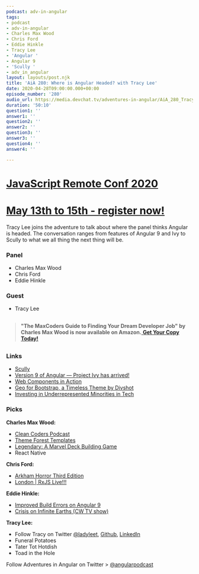 ```yaml
---
podcast: adv-in-angular
tags:
- podcast
- adv-in-angular
- Charles Max Wood
- Chris Ford
- Eddie Hinkle
- Tracy Lee
- 'Angular '
- Angular 9
- 'Scully '
- adv_in_angular
layout: layouts/post.njk
title: 'AiA 280: Where is Angular Headed? with Tracy Lee'
date: 2020-04-28T09:00:00.000+00:00
episode_number: '280'
audio_url: https://media.devchat.tv/adventures-in-angular/AiA_280_Tracy_Lee.mp3
duration: '50:10'
question1: ''
answer1: ''
question2: ''
answer2: ''
question3: ''
answer3: ''
question4: ''
answer4: ''

---
```

# [JavaScript Remote Conf 2020](https://devchat.tv/conferences/javascript-remote-2020/ "JavaScript Remote Conf 2020")

# [May 13th to 15th - register now!](https://devchat.tv/conferences/javascript-remote-2020/ "JavaScript Remote Conf 2020")

Tracy Lee joins the adventure to talk about where the panel thinks Angular is headed. The conversation ranges from features of Angular 9 and Ivy to Scully to what we all thing the next thing will be.

### **Panel**

* Charles Max Wood
* Chris Ford
* Eddie Hinkle

### **Guest**

* Tracy Lee

## 

> **"The MaxCoders Guide to Finding Your Dream Developer Job" by Charles Max Wood is now available on Amazon.**[ **Get Your Copy Today!**](https://www.amazon.com/gp/product/B081MBL5C9/ref=as_li_ss_tl?ie=UTF8&linkCode=sl1&tag=devchattv-20&linkId=9d61363241636e2546ef46abba198746&language=en_US)

## 

### **Links**

* [Scully](https://github.com/scullyio)
* [Version 9 of Angular — Project Ivy has arrived!](https://blog.angular.io/version-9-of-angular-now-available-project-ivy-has-arrived-23c97b63cfa3)
* [Web Components in Action](https://www.manning.com/books/web-components-in-action)
* [Geo for Bootstrap, a Timeless Theme by Divshot](https://code.divshot.com/geo-bootstrap/)
* [Investing in Underrepresented Minorities in Tech](https://www.opensourceforall.com/)

### **Picks**

**Charles Max Wood:**

* [Clean Coders Podcast](https://devchat.tv/clean-coders/)
* [Theme Forest Templates](https://1.envato.market/c/2090541/480739/4415)
* [Legendary: A Marvel Deck Building Game](https://boardgamegeek.com/boardgame/129437/legendary-marvel-deck-building-game)
* React Native

**Chris Ford:**

* [Arkham Horror Third Edition](https://www.fantasyflightgames.com/en/news/2018/8/1/arkham-horror-third-edition/)
* [London | RxJS Live!!!](https://www.rxjs.live/)

**Eddie Hinkle:**

* [Improved Build Errors on Angular 9](https://blog.angular.io/version-9-of-angular-now-available-project-ivy-has-arrived-23c97b63cfa3)
* [Crisis on Infinite Earths (CW TV show)](https://www.cwtv.com/shows/crisis-on-infinite-earths/)

**Tracy Lee:**

* Follow Tracy on Twitter [@ladyleet](https://twitter.com/ladyleet?ref_src=twsrc%5Egoogle%7Ctwcamp%5Eserp%7Ctwgr%5Eauthor), [Github](), [LinkedIn]()
* Funeral Potatoes
* Tater Tot Hotdish
* Toad in the Hole

Follow Adventures in Angular on Twitter > [@angularpodcast](https://twitter.com/angularpodcast)